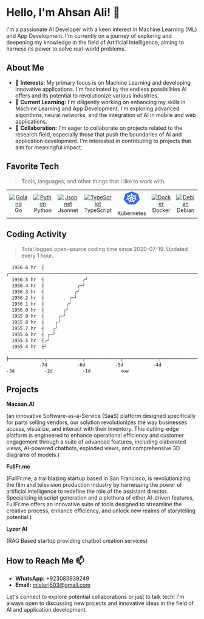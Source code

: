 # Hello, I'm Ahsan Ali! 👋

I'm a passionate AI Developer with a keen interest in Machine Learning (ML) and App Development. I'm currently on a journey of exploring and deepening my knowledge in the field of Artificial Intelligence, aiming to harness its power to solve real-world problems.

## About Me

- 👀 **Interests:** My primary focus is on Machine Learning and developing innovative applications. I'm fascinated by the endless possibilities AI offers and its potential to revolutionize various industries.
- 🌱 **Current Learning:** I'm diligently working on enhancing my skills in Machine Learning and App Development. I'm exploring advanced algorithms, neural networks, and the integration of AI in mobile and web applications.
- 💞️ **Collaboration:** I'm eager to collaborate on projects related to the research field, especially those that push the boundaries of AI and application development. I'm interested in contributing to projects that aim for meaningful impact.


<h2 align="left" id="macropower-tech">Favorite Tech</h2>

> Tools, languages, and other things that I like to work with.

<table>
  <tr>
    <td align="center" width="96">
      <a href="#macropower-tech">
        <img src="./img/go-flat.svg" width="48" height="48" alt="Golang" />
      </a>
      <br>Go
    </td>
    <td align="center" width="96">
      <a href="#macropower-tech">
        <img src="./img/python-original.svg" width="48" height="48" alt="Python" />
      </a>
      <br>Python
    </td>
    <td align="center" width="96">
      <a href="#macropower-tech">
        <img src="https://jsonnet.org/img/isologo.svg" width="48" height="48" alt="Jsonnet" />
      </a>
      <br>Jsonnet
    </td>
    <td align="center" width="96">
      <a href="#macropower-tech">
        <img src="./img/typescript-original.svg" width="48" height="48" alt="TypeScript" />
      </a>
      <br>TypeScript
    </td>
    <td align="center" width="96">
      <a href="#macropower-tech" >
        <img src="https://raw.githubusercontent.com/cncf/artwork/master/projects/kubernetes/icon/color/kubernetes-icon-color.svg" width="48" height="48" alt="Kubernetes" />
      </a>
      <br>Kubernetes
    </td>
    <td align="center" width="96"> 
      <a href="#macropower-tech" >
        <img src="./img/docker-original.svg" width="48" height="48" alt="Docker" />
      </a>
      <br>Docker
    </td>
    <td align="center"  width="96">
      <a href="#macropower-tech">
        <img src="./img/debian-original.svg" width="48" height="48" alt="Debian" />
      </a>
      <br>Debian
    </td>
  </tr>
</table>

<h2 align="left">Coding Activity</h2>

> Total logged open-source coding time since 2020-07-19. Updated every 1 hour.

<!-- prettier-ignore-start -->
<!-- START_SECTION:ascii_graph -->

```
  1956.6 hr  ┤               ╭─────────────────────────────────────────────────────────────────────────────────── 
  1956.5 hr  ┤              ╭╯                                                                                    
  1956.4 hr  ┤            ╭─╯                                                                                     
  1956.3 hr  ┤           ╭╯                                                                                       
  1956.2 hr  ┤         ╭─╯                                                                                        
  1956.1 hr  ┤        ╭╯                                                                                          
  1956.0 hr  ┤       ╭╯                                                                                           
  1955.9 hr  ┤     ╭─╯                                                                                            
  1955.8 hr  ┤    ╭╯                                                                                              
  1955.7 hr  ┤   ╭╯                                                                                               
  1955.6 hr  ┤ ╭─╯                                                                                                
  1955.5 hr  ┤╭╯                                                                                                  
  1955.4 hr  ┼╯                                                                                                   
             ┼─────────────┬─────────────┬─────────────┬─────────────┬─────────────┬─────────────┬─────────────┤ 
            -7d           -6d           -5d           -4d           -3d           -2d           -1d           now
```

<!-- END_SECTION:ascii_graph -->
<!-- prettier-ignore-end -->

<!-- links -->

[84.51°]: https://github.com/8451 "84.51° Github Home"
[issues page]: https://github.com/MacroPower/MacroPower/issues "MacroPower/issues"
[linkedin]: https://www.linkedin.com/in/colvinjm "Jacob Colvin LinkedIn"
[homelab]: https://github.com/MacroPower/homelab "MacroPower/homelab"
[blog]: https://jacobcolvin.com/posts/ "My Blog"

## Projects

**Macaan.AI** 

(an innovative Software-as-a-Service (SaaS) platform designed specifically for parts selling vendors, our solution revolutionizes the way businesses access, visualize, and interact with their inventory. This cutting-edge platform is engineered to enhance operational efficiency and customer engagement through a suite of advanced features, including elaborated views, AI-powered chatbots, exploded views, and comprehensive 3D diagrams of models.)

**FullFr.me** 

(FullFr.me, a trailblazing startup based in San Francisco, is revolutionizing the film and television production industry by harnessing the power of artificial intelligence to redefine the role of the assistant director. Specializing in script generation and a plethora of other AI-driven features, FullFr.me offers an innovative suite of tools designed to streamline the creative process, enhance efficiency, and unlock new realms of storytelling potential.)

**Lyzer AI** 

(RAG Based startup providing chatbot creation services) 

## How to Reach Me 📫

- **WhatsApp:** +923083939249
- **Email:** misterj503@gmail.com

Let's connect to explore potential collaborations or just to talk tech! I'm always open to discussing new projects and innovative ideas in the field of AI and application development.
